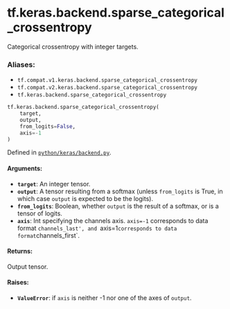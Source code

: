 <div itemscope itemtype="http://developers.google.com/ReferenceObject">
<meta itemprop="name" content="tf.keras.backend.sparse_categorical_crossentropy" />
<meta itemprop="path" content="Stable" />
</div>

# tf.keras.backend.sparse_categorical_crossentropy

Categorical crossentropy with integer targets.

### Aliases:

* `tf.compat.v1.keras.backend.sparse_categorical_crossentropy`
* `tf.compat.v2.keras.backend.sparse_categorical_crossentropy`
* `tf.keras.backend.sparse_categorical_crossentropy`

``` python
tf.keras.backend.sparse_categorical_crossentropy(
    target,
    output,
    from_logits=False,
    axis=-1
)
```



Defined in [`python/keras/backend.py`](/code/stable/tensorflow/python/keras/backend.py).

<!-- Placeholder for "Used in" -->


#### Arguments:


* <b>`target`</b>: An integer tensor.
* <b>`output`</b>: A tensor resulting from a softmax
    (unless `from_logits` is True, in which
    case `output` is expected to be the logits).
* <b>`from_logits`</b>: Boolean, whether `output` is the
    result of a softmax, or is a tensor of logits.
* <b>`axis`</b>: Int specifying the channels axis. `axis=-1` corresponds to data
    format `channels_last', and `axis=1` corresponds to data format
    `channels_first`.


#### Returns:

Output tensor.



#### Raises:


* <b>`ValueError`</b>: if `axis` is neither -1 nor one of the axes of `output`.